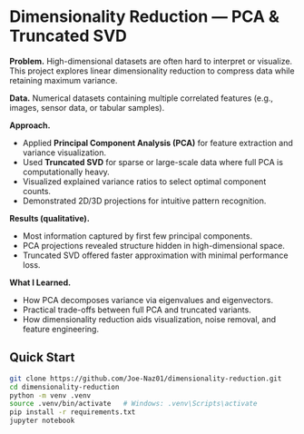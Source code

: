 # Dimensionality Reduction — PCA & Truncated SVD

**Problem.** High-dimensional datasets are often hard to interpret or visualize. This project explores linear dimensionality reduction to compress data while retaining maximum variance.

**Data.** Numerical datasets containing multiple correlated features (e.g., images, sensor data, or tabular samples).

**Approach.**
- Applied **Principal Component Analysis (PCA)** for feature extraction and variance visualization.
- Used **Truncated SVD** for sparse or large-scale data where full PCA is computationally heavy.
- Visualized explained variance ratios to select optimal component counts.
- Demonstrated 2D/3D projections for intuitive pattern recognition.

**Results (qualitative).**
- Most information captured by first few principal components.
- PCA projections revealed structure hidden in high-dimensional space.
- Truncated SVD offered faster approximation with minimal performance loss.

**What I Learned.**
- How PCA decomposes variance via eigenvalues and eigenvectors.
- Practical trade-offs between full PCA and truncated variants.
- How dimensionality reduction aids visualization, noise removal, and feature engineering.

## Quick Start
```bash
git clone https://github.com/Joe-Naz01/dimensionality-reduction.git
cd dimensionality-reduction
python -m venv .venv
source .venv/bin/activate   # Windows: .venv\Scripts\activate
pip install -r requirements.txt
jupyter notebook
